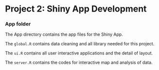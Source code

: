 # Project 2: Shiny App Development
### App folder

The App directory contains the app files for the Shiny App. 

The `global.R` contains data cleaning and all library needed for this project.

The `ui.R` contains all user interactive applications and the detail of layout.

The `server.R` contains the codes for interactive map and analysis of data.
